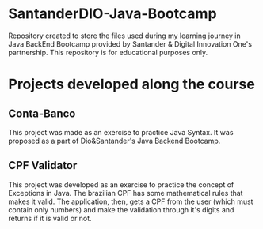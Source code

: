 

# SantanderDIO-Java-Bootcamp

Repository created to store the files used during my learning journey in Java BackEnd Bootcamp provided by Santander &amp; Digital Innovation One's partnership. This repository is for educational purposes only.

  

# Projects developed along the course

## Conta-Banco

This project was made as an exercise to practice Java Syntax. It was proposed as a part of Dio&Santander's Java Backend Bootcamp. 

## CPF Validator
This project was developed as an exercise to practice the concept of Exceptions in Java. The brazilian CPF has some mathematical rules that makes it valid. The application, then, gets a CPF from the user (which must contain only numbers) and make the validation through it's digits and returns if it is valid or not. 


